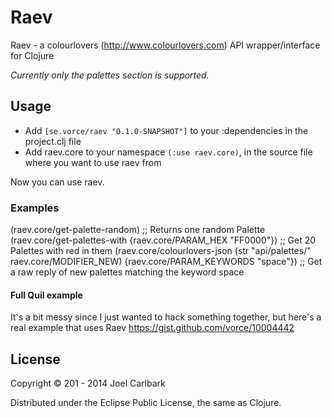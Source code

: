 # Raev

Raev - a colourlovers (http://www.colourlovers.com) API wrapper/interface for Clojure

*Currently only the palettes section is supported.*

## Usage

* Add `[se.vorce/raev "0.1.0-SNAPSHOT"]` to your :dependencies in the project.clj file
* Add raev.core to your namespace `(:use raev.core)`, in the source file where you want to use raev from

Now you can use raev.

### Examples

   (raev.core/get-palette-random) ;; Returns one random Palette
   (raev.core/get-palettes-with {raev.core/PARAM_HEX "FF0000"}) ;; Get 20 Palettes with red in them
   (raev.core/colourlovers-json (str "api/palettes/" raev.core/MODIFIER_NEW) {raev.core/PARAM_KEYWORDS "space"}) ;; Get a raw reply of new palettes matching the keyword space

#### Full Quil example

It's a bit messy since I just wanted to hack something together, but here's a real example that uses Raev
https://gist.github.com/vorce/10004442

## License

Copyright © 201 - 2014 Joel Carlbark

Distributed under the Eclipse Public License, the same as Clojure.
